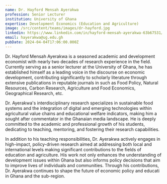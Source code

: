 ```yaml
---
name: Dr. Hayford Mensah Ayerakwa
profession: Senior Lecturer
institution: University of Ghana
expertise: Development Economics (Education and Agriculture)
image: /src/content/teams/images/dr-hayford.jpg
linkedin: https://www.linkedin.com/in/hayford-mensah-ayerakwa-63b67531/?originalSubdomain=gh
email: hayerakwa@ug.edu.gh
pubDate: 2024-04-04T17:06:00.000Z
---
```


Dr. Hayford Mensah Ayerakwa is a seasoned academic and development economist with nearly two decades of research experience in the field. Currently serving as a senior lecturer at the University of Ghana, he has established himself as a leading voice in the discourse on economic development, contributing significantly to scholarly literature through extensive publications in reputable journals in such as Food Policy, Natural Resources, Carbon Research, Agriculture and Food Economics, Geographical Research, etc.

Dr. Ayerakwa's interdisciplinary research specializes in sustainable food systems and the integration of digital and emerging technologies within agricultural value chains and educational welfare indicators, making him a sought after commentator in the Ghanaian media landscape. He is deeply committed to the academic and professional growth of his students, dedicating to teaching, mentoring, and fostering their research capabilities.

In addition to his teaching responsibilities, Dr. Ayerakwa actively engages in high-impact, policy-driven research aimed at addressing both local and international levels making significant contributions to the fields of education and agriculture. His work not only enhances the understanding of development issues within Ghana but also informs policy decisions that aim to improve lives of individuals and communities. Through his contributions, Dr. Ayerakwa continues to shape the future of economic policy and educati in Ghana and the sub-region.
